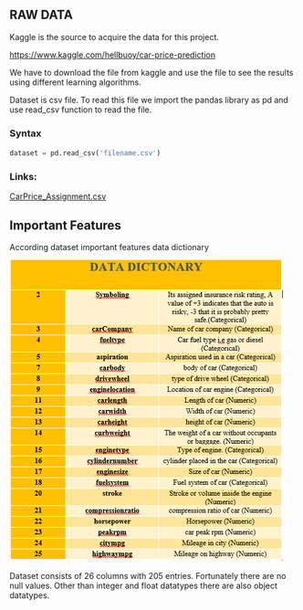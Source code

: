 ## RAW DATA

Kaggle is the source to acquire the data for this project.

https://www.kaggle.com/hellbuoy/car-price-prediction


We have to download the file from kaggle and use the file to see the results using different learning algorithms.

Dataset is csv file. To read this file we import the pandas library as pd and use read_csv function to read the file.

### Syntax

```python
dataset = pd.read_csv('filename.csv')
```
### Links:

[CarPrice_Assignment.csv](https://github.com/44-599-MachineLearning-S21/project-machine-learning-s21-sudheera96/blob/main/CarPrice_Assignment.csv)

## Important Features
According dataset important features data dictionary

![Data Dictionary](https://raw.githubusercontent.com/sudheera96/badges/main/Capture.PNG)

Dataset consists of 26 columns with 205 entries. Fortunately there are no null values. Other than integer and float datatypes there are also object datatypes.









